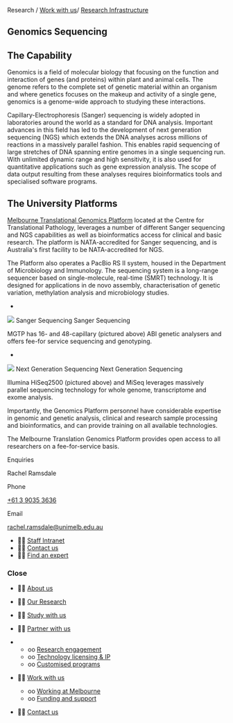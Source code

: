 Research / [Work with us](http://research.unimelb.edu.au/index.html#work)/ [Research Infrastructure](http://research.unimelb.edu.au/research-infrastructure.html)

## Genomics Sequencing

## The Capability

Genomics is a field of molecular biology that focusing on the function and interaction of genes (and proteins) within plant and animal cells.  The genome refers to the complete set of genetic material within an organism and where genetics focuses on the makeup and activity of a single gene, genomics is a genome-wide approach to studying these interactions.

Capillary-Electrophoresis (Sanger) sequencing is widely adopted in laboratories around the world as a standard for DNA analysis. Important advances in this field has led to the development of next generation sequencing (NGS) which extends the DNA analyses across millions of reactions in a massively parallel fashion. This enables rapid sequencing of large stretches of DNA spanning entire genomes in a single sequencing run. With unlimited dynamic range and high sensitivity, it is also used for quantitative applications such as gene expression analysis. The scope of data output resulting from these analyses requires bioinformatics tools and specialised software programs.

## The University Platforms

[Melbourne Translational Genomics Platform](http://agd.path.unimelb.edu.au/electrophoresis-only/index.html) located at the Centre for Translational Pathology, leverages a number of different Sanger sequencing and NGS capabilities as well as bioinformatics access for clinical and basic research. The platform is NATA-accredited for Sanger sequencing, and is Australia's first facility to be NATA-accredited for NGS.

The Platform also operates a PacBio RS II system, housed in the Department of Microbiology and Immunology. The sequencing system is a long-range sequencer based on single-molecule, real-time (SMRT) technology. It is designed for applications in de novo assembly, characterisation of genetic variation, methylation analysis and microbiology studies.

-
 ![](./)
Sanger Sequencing
Sanger Sequencing

MGTP has 16- and 48-capillary (pictured above) ABI genetic analysers and offers fee-for service sequencing and genotyping.

-
 ![](./)
Next Generation Sequencing
Next Generation Sequencing

Illumina HiSeq2500 (pictured above) and MiSeq leverages massively parallel sequencing technology for whole genome, transcriptome and exome analysis.

Importantly, the Genomics Platform personnel have considerable expertise in genomic and genetic analysis, clinical and research sample processing and bioinformatics, and can provide training on all available technologies.

The Melbourne Translation Genomics Platform provides open access to all researchers on a fee-for-service basis.

Enquiries

Rachel Ramsdale

Phone

[+61 3 9035 3636](tel:0061390359602)

Email

[rachel.ramsdale@unimelb.edu.au](mailto:rachel.ramsdale@unimelb.edu.au?subject=Research%20Infrastructure%20Capabilities%20Enquiry)

-  [Staff Intranet](https://staff.unimelb.edu.au/research)
-  [Contact us](http://research.unimelb.edu.au/contact-us.html)
-  [Find an expert](http://findanexpert.unimelb.edu.au/)

### **Close**

-  [About us](http://research.unimelb.edu.au/index.html#home)
-  [Our Research](http://research.unimelb.edu.au/index.html#places)
-  [Study with us](http://research.unimelb.edu.au/index.html#study)
-  [Partner with us](http://research.unimelb.edu.au/)

-
  - oo [Research engagement](http://research.unimelb.edu.au/partner/research-engagement.html)
  - oo [Technology licensing & IP](http://research.unimelb.edu.au/partner/technology-licensing.html)
  - oo [Customised programs](http://research.unimelb.edu.au/partner/programs.html)

-  [Work with us](http://research.unimelb.edu.au/)
  - oo [Working at Melbourne](http://research.unimelb.edu.au/index.html#work)
  - oo [Funding and support](http://research.unimelb.edu.au/how-we-support.html)

-  [Contact us](http://research.unimelb.edu.au/contact-us.html)